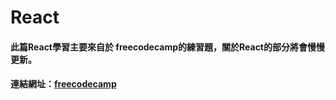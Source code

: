 # React

#### 此篇React學習主要來自於 freecodecamp的練習題，關於React的部分將會慢慢更新。
#### 連結網址：[freecodecamp](https://www.freecodecamp.org/learn/)
